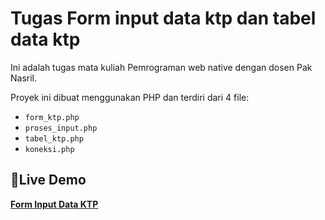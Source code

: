 # Tugas Form input data ktp dan tabel data ktp

Ini adalah tugas mata kuliah Pemrograman web native dengan dosen Pak Nasril.

Proyek ini dibuat menggunakan PHP dan terdiri dari 4 file:
* `form_ktp.php` 
* `proses_input.php`
* `tabel_ktp.php`
* `koneksi.php`

## 🚀Live Demo

**[Form Input Data KTP](https://222c1c74c283.ngrok-free.app/pemrograman_web_native/form_ktp.php)**
